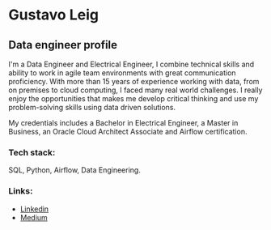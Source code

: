 # Gustavo Leig
## Data engineer profile

I'm a Data Engineer and Electrical Engineer, I combine technical skills and ability to work in agile team environments with great communication proficiency. With more than 15 years of experience working with data, from on premises to cloud computing, I faced many real world challenges. I really enjoy the opportunities that makes me develop critical thinking and use my problem-solving skills using data driven solutions.

My credentials includes a Bachelor in Electrical Engineer, a Master in Business, an Oracle Cloud Architect Associate and Airflow certification.

### Tech stack:
SQL, Python, Airflow, Data Engineering.

### Links:
- [Linkedin](https://www.linkedin.com/in/gleig/)
- [Medium](https://medium.com/@gusleig)
